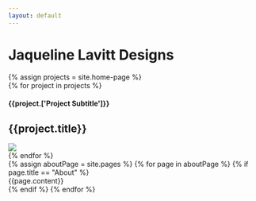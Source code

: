```yaml
---
layout: default
---
```


<div class="jl-wrapper">
  <div class="jl-projects">
    <h1>Jaqueline Lavitt Designs</h1>
    {% assign projects = site.home-page %}
    <div class="flex">
      {% for project in projects %}
        <div class="project-card">
          <a href="{{project.url}}"></a>
          <div class="project-subtitle">
            <h4>{{project.['Project Subtitle']}}</h4>
          </div>
          <div class="project-title">
            <h2>{{project.title}}</h2>
          </div>
          <img src="{{project.Image}}">
        </div>
      {% endfor %}
    </div>
  </div>
</div>
<div class="jl-about-wrapper">
  <div class="jl-about">
    {% assign aboutPage = site.pages %}
      {% for page in aboutPage %}
        {% if page.title == "About" %}
          <div class="centered eighty">
            <span class="h1">
              {{page.content}}
            </span>
          </div>
        {% endif %}
      {% endfor %}
  </div>
</div>
<div class="jl-wrapper">
  <div class="flex">
    <div class="left"></div><div class="right"></div>
  </div>
</div>
